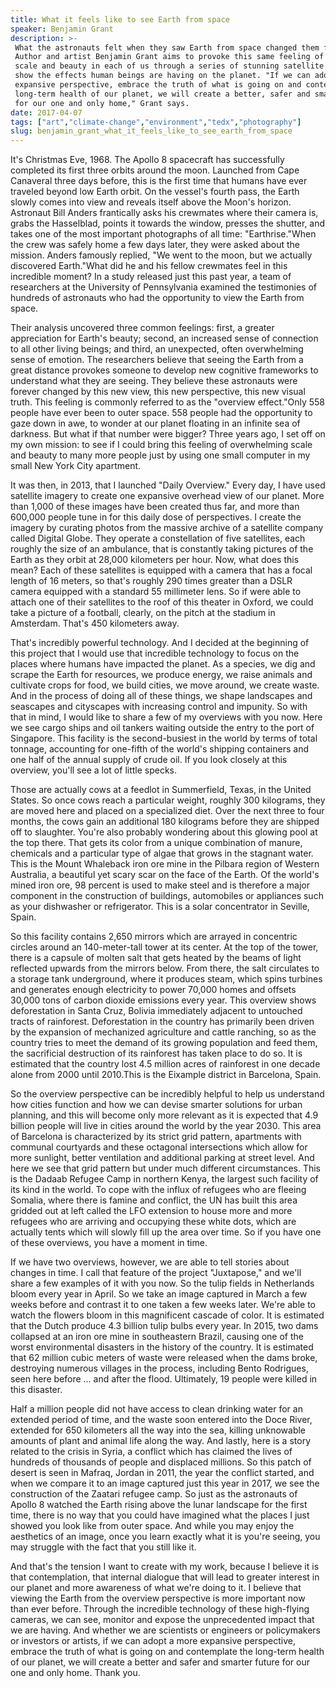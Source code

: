 ```yaml
---
title: What it feels like to see Earth from space
speaker: Benjamin Grant
description: >-
 What the astronauts felt when they saw Earth from space changed them forever.
 Author and artist Benjamin Grant aims to provoke this same feeling of overwhelming
 scale and beauty in each of us through a series of stunning satellite images that
 show the effects human beings are having on the planet. "If we can adopt a more
 expansive perspective, embrace the truth of what is going on and contemplate the
 long-term health of our planet, we will create a better, safer and smarter future
 for our one and only home," Grant says.
date: 2017-04-07
tags: ["art","climate-change","environment","tedx","photography"]
slug: benjamin_grant_what_it_feels_like_to_see_earth_from_space
---
```


It's Christmas Eve, 1968. The Apollo 8 spacecraft has successfully completed its first
three orbits around the moon. Launched from Cape Canaveral three days before, this is the
first time that humans have ever traveled beyond low Earth orbit. On the vessel's fourth
pass, the Earth slowly comes into view and reveals itself above the Moon's horizon.
Astronaut Bill Anders frantically asks his crewmates where their camera is, grabs the
Hasselblad, points it towards the window, presses the shutter, and takes one of the most
important photographs of all time: "Earthrise."When the crew was safely home a few days
later, they were asked about the mission. Anders famously replied, "We went to the moon,
but we actually discovered Earth."What did he and his fellow crewmates feel in this
incredible moment? In a study released just this past year, a team of researchers at the
University of Pennsylvania examined the testimonies of hundreds of astronauts who had the
opportunity to view the Earth from space.

Their analysis uncovered three common feelings: first, a greater appreciation for Earth's
beauty; second, an increased sense of connection to all other living beings; and third, an
unexpected, often overwhelming sense of emotion. The researchers believe that seeing the
Earth from a great distance provokes someone to develop new cognitive frameworks to
understand what they are seeing. They believe these astronauts were forever changed by
this new view, this new perspective, this new visual truth. This feeling is commonly
referred to as the "overview effect."Only 558 people have ever been to outer space. 558
people had the opportunity to gaze down in awe, to wonder at our planet floating in an
infinite sea of darkness. But what if that number were bigger? Three years ago, I set off
on my own mission: to see if I could bring this feeling of overwhelming scale and beauty
to many more people just by using one small computer in my small New York City
apartment.

It was then, in 2013, that I launched "Daily Overview." Every day, I have used satellite
imagery to create one expansive overhead view of our planet. More than 1,000 of these
images have been created thus far, and more than 600,000 people tune in for this daily
dose of perspectives. I create the imagery by curating photos from the massive archive of
a satellite company called Digital Globe. They operate a constellation of five satellites,
each roughly the size of an ambulance, that is constantly taking pictures of the Earth as
they orbit at 28,000 kilometers per hour. Now, what does this mean? Each of these
satellites is equipped with a camera that has a focal length of 16 meters, so that's
roughly 290 times greater than a DSLR camera equipped with a standard 55 millimeter lens.
So if were able to attach one of their satellites to the roof of this theater in Oxford,
we could take a picture of a football, clearly, on the pitch at the stadium in Amsterdam.
That's 450 kilometers away.

That's incredibly powerful technology. And I decided at the beginning of this project that
I would use that incredible technology to focus on the places where humans have impacted
the planet. As a species, we dig and scrape the Earth for resources, we produce energy, we
raise animals and cultivate crops for food, we build cities, we move around, we create
waste. And in the process of doing all of these things, we shape landscapes and seascapes
and cityscapes with increasing control and impunity. So with that in mind, I would like to
share a few of my overviews with you now. Here we see cargo ships and oil tankers waiting
outside the entry to the port of Singapore. This facility is the second-busiest in the
world by terms of total tonnage, accounting for one-fifth of the world's shipping
containers and one half of the annual supply of crude oil. If you look closely at this
overview, you'll see a lot of little specks.

Those are actually cows at a feedlot in Summerfield, Texas, in the United States. So once
cows reach a particular weight, roughly 300 kilograms, they are moved here and placed on a
specialized diet. Over the next three to four months, the cows gain an additional 180
kilograms before they are shipped off to slaughter. You're also probably wondering about
this glowing pool at the top there. That gets its color from a unique combination of
manure, chemicals and a particular type of algae that grows in the stagnant water. This is
the Mount Whaleback iron ore mine in the Pilbara region of Western Australia, a beautiful
yet scary scar on the face of the Earth. Of the world's mined iron ore, 98 percent is used
to make steel and is therefore a major component in the construction of buildings,
automobiles or appliances such as your dishwasher or refrigerator. This is a solar
concentrator in Seville, Spain.

So this facility contains 2,650 mirrors which are arrayed in concentric circles around an
140-meter-tall tower at its center. At the top of the tower, there is a capsule of molten
salt that gets heated by the beams of light reflected upwards from the mirrors below. From
there, the salt circulates to a storage tank underground, where it produces steam, which
spins turbines and generates enough electricity to power 70,000 homes and offsets 30,000
tons of carbon dioxide emissions every year. This overview shows deforestation in Santa
Cruz, Bolivia immediately adjacent to untouched tracts of rainforest. Deforestation in the
country has primarily been driven by the expansion of mechanized agriculture and cattle
ranching, so as the country tries to meet the demand of its growing population and feed
them, the sacrificial destruction of its rainforest has taken place to do so. It is
estimated that the country lost 4.5 million acres of rainforest in one decade alone from
2000 until 2010.This is the Eixample district in Barcelona, Spain.

So the overview perspective can be incredibly helpful to help us understand how cities
function and how we can devise smarter solutions for urban planning, and this will become
only more relevant as it is expected that 4.9 billion people will live in cities around
the world by the year 2030. This area of Barcelona is characterized by its strict grid
pattern, apartments with communal courtyards and these octagonal intersections which allow
for more sunlight, better ventilation and additional parking at street level. And here we
see that grid pattern but under much different circumstances. This is the Dadaab Refugee
Camp in northern Kenya, the largest such facility of its kind in the world. To cope with
the influx of refugees who are fleeing Somalia, where there is famine and conflict, the UN
has built this area gridded out at left called the LFO extension to house more and more
refugees who are arriving and occupying these white dots, which are actually tents which
will slowly fill up the area over time. So if you have one of these overviews, you have a
moment in time.

If we have two overviews, however, we are able to tell stories about changes in time. I
call that feature of the project "Juxtapose," and we'll share a few examples of it with
you now. So the tulip fields in Netherlands bloom every year in April. So we take an image
captured in March a few weeks before and contrast it to one taken a few weeks later. We're
able to watch the flowers bloom in this magnificent cascade of color. It is estimated that
the Dutch produce 4.3 billion tulip bulbs every year. In 2015, two dams collapsed at an
iron ore mine in southeastern Brazil, causing one of the worst environmental disasters in
the history of the country. It is estimated that 62 million cubic meters of waste were
released when the dams broke, destroying numerous villages in the process, including Bento
Rodrigues, seen here before ... and after the flood. Ultimately, 19 people were killed in
this disaster.

Half a million people did not have access to clean drinking water for an extended period
of time, and the waste soon entered into the Doce River, extended for 650 kilometers all
the way into the sea, killing unknowable amounts of plant and animal life along the
way. And lastly, here is a story related to the crisis in Syria, a conflict which has
claimed the lives of hundreds of thousands of people and displaced millions. So this patch
of desert is seen in Mafraq, Jordan in 2011, the year the conflict started, and when we
compare it to an image captured just this year in 2017, we see the construction of the
Zaatari refugee camp. So just as the astronauts of Apollo 8 watched the Earth rising above
the lunar landscape for the first time, there is no way that you could have imagined what
the places I just showed you look like from outer space. And while you may enjoy the
aesthetics of an image, once you learn exactly what it is you're seeing, you may struggle
with the fact that you still like it.

And that's the tension I want to create with my work, because I believe it is that
contemplation, that internal dialogue that will lead to greater interest in our planet and
more awareness of what we're doing to it. I believe that viewing the Earth from the
overview perspective is more important now than ever before. Through the incredible
technology of these high-flying cameras, we can see, monitor and expose the unprecedented
impact that we are having. And whether we are scientists or engineers or policymakers or
investors or artists, if we can adopt a more expansive perspective, embrace the truth of
what is going on and contemplate the long-term health of our planet, we will create a
better and safer and smarter future for our one and only home. Thank you.

<!--
ad_duration=3.33
comment_count=12
event="TEDxSkoll"
external_start_time=0
has_talk_citation=0
intro_duration=11.82
is_subtitle_required="False"
is_talk_featured="True"
language="en"
language_swap="False"
native_language="en"
number_of_related_talks=6
number_of_speakers=1
number_of_subtitled_videos=20
number_of_tags=5
number_of_talk_download_languages=20
number_of_talk_more_resources=1
number_of_talk_recommendations=1
number_of_talks_take_actions=1
post_ad_duration=0.83
published_timestamp="2017-09-07 19:55:59"
recording_date="2017-04-07"
speaker_description="Artist, author"
speaker_is_published=1
speaker_name="Benjamin Grant"
talk_name="What it feels like to see Earth from space"
talk_recommendations_blurb="More resources on the overview effect, curated by Benjamin Grant."
talks_tags=["art","climate-change","environment","tedx","photography"]
url_photo_speaker="https://pe.tedcdn.com/images/ted/d8ddafba1f29b10a81d3b4fa58130e56613841a6_254x191.jpg"
url_photo_talk="https://s3.amazonaws.com/talkstar-photos/uploads/82d6aa8e-8e31-4970-9024-9721bec05436/BenjaminGrant_2017X-embed.jpg"
url_webpage="https://www.ted.com/talks/benjamin_grant_what_it_feels_like_to_see_earth_from_space"
video_type_name="TEDx Talk"
-->